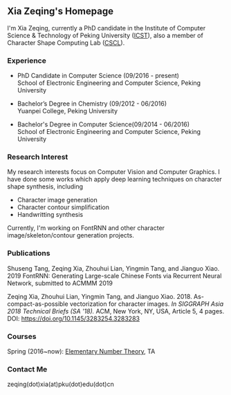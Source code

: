 ## Xia Zeqing's Homepage

I'm Xia Zeqing, currently a PhD candidate in the Institute of Computer Science & Technology of Peking University (<a href="www.icst.pku.edu.cn">ICST</a>), also a member of Character Shape Computing Lab (<a href="www.icst.pku.edu.cn/cscl">CSCL</a>).

### Experience

* PhD Candidate in Computer Science (09/2016 - present) <br/>
School of Electronic Engineering and Computer Science, Peking University

* Bachelor’s Degree in Chemistry (09/2012 - 06/2016) <br/>
Yuanpei College, Peking University

* Bachelor's Degree in Computer Science(09/2014 - 06/2016) <br/>
School of Electronic Engineering and Computer Science, Peking University

### Research Interest
My research interests focus on Computer Vision and Computer Graphics.
I have done some works which apply deep learning techniques on character shape synthesis, including
* Character image generation
* Character contour simplification
* Handwritting synthesis

Currently, I'm working on FontRNN and other character image/skeleton/contour generation projects.

### Publications

Shuseng Tang, Zeqing Xia, Zhouhui Lian, Yingmin Tang, and Jianguo Xiao. 2019 FontRNN: Generating Large-scale Chinese Fonts via Recurrent Neural Network, submitted to ACMMM 2019

Zeqing Xia, Zhouhui Lian, Yingmin Tang, and Jianguo Xiao. 2018. As-compact-as-possible vectorization for character images. <i>In SIGGRAPH Asia 2018 Technical Briefs (SA '18).</i> ACM, New York, NY, USA, Article 5, 4 pages. DOI: https://doi.org/10.1145/3283254.3283283

### Courses

Spring (2016~now): <a href="http://www.icst.pku.edu.cn/zlian/course/ENT/index.htm">Elementary Number Theory</a>, TA

### Contact Me

zeqing(dot)xia(at)pku(dot)edu(dot)cn